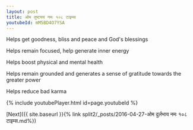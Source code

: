 ```yaml
---
layout: post
title: ओम तुष्टयय नमः १०८ टाइम्स
youtubeId: mM5BD4O7YSA
---
```

 
 
Helps get goodness, bliss and peace and God's blessings
 
Helps remain focused, help generate inner energy 
 
Helps boost physical and mental health 
 
Helps remain grounded and generates a sense of gratitude towards the greater power 
 
Helps reduce bad karma
 
 
 
 


{% include youtubePlayer.html id=page.youtubeId %}
 
[Next]({{ site.baseurl }}{% link  split2/_posts/2016-04-27-ओम दुर्लभाय नमः १०८ टाइम्स.md%})
 
